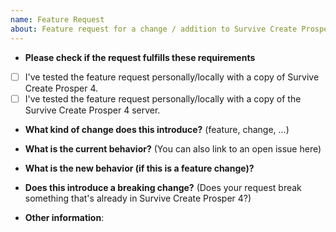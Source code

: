 ```yaml
---
name: Feature Request
about: Feature request for a change / addition to Survive Create Prosper 4.
---
```


* **Please check if the request fulfills these requirements**

- [ ] I've tested the feature request personally/locally with a copy of Survive Create Prosper 4.
- [ ] I've tested the feature request personally/locally with a copy of the Survive Create Prosper 4 server.

* **What kind of change does this introduce?** (feature, change, ...)



* **What is the current behavior?** (You can also link to an open issue here)



* **What is the new behavior (if this is a feature change)?**



* **Does this introduce a breaking change?** (Does your request break something that's already in Survive Create Prosper 4?)



* **Other information**:
